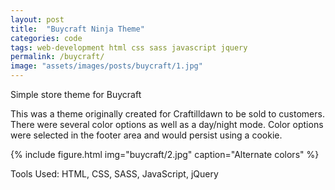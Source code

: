 ```yaml
---
layout: post
title:  "Buycraft Ninja Theme"
categories: code
tags: web-development html css sass javascript jquery
permalink: /buycraft/
image: "assets/images/posts/buycraft/1.jpg"
---
```


<p class="post--full__excerpt">
	Simple store theme for Buycraft
</p>

This was a theme originally created for Craftilldawn to be sold to customers. There were several color options as well as a day/night mode. Color options were selected in the footer area and would persist using a cookie.

<div class="gallery">
	{% include figure.html img="buycraft/2.jpg" caption="Alternate colors" %}
</div>

Tools Used: HTML, CSS, SASS, JavaScript, jQuery
